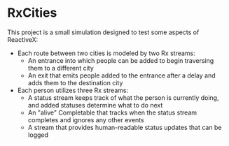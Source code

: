 # RxCities

This project is a small simulation designed to test some aspects of ReactiveX:
- Each route between two cities is modeled by two Rx streams:
  - An entrance into which people can be added to begin traversing them to a different city
  - An exit that emits people added to the entrance after a delay and adds them to the destination city
- Each person utilizes three Rx streams:
  - A status stream keeps track of what the person is currently doing, and added statuses determine what to do next
  - An "alive" Completable that tracks when the status stream completes and ignores any other events
  - A stream that provides human-readable status updates that can be logged